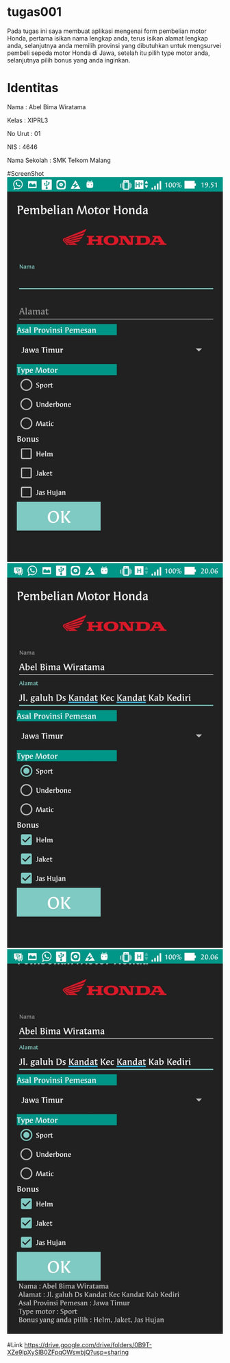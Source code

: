 # tugas001
Pada tugas ini saya membuat aplikasi mengenai form pembelian motor Honda, pertama isikan nama lengkap anda, terus isikan alamat lengkap anda, selanjutnya anda memilih provinsi yang dibutuhkan  untuk mengsurvei pembeli sepeda motor Honda di Jawa, setelah itu pilih type motor anda, selanjutnya pilih bonus yang anda inginkan.

# Identitas
Nama          : Abel Bima Wiratama

Kelas         : XIPRL3

No Urut       : 01

NIS           : 4646

Nama Sekolah  : SMK Telkom Malang

#ScreenShot
![Image SS1](https://github.com/Abelbimaw/tugas001/blob/master/Screenshot_20160911-195127%5B1%5D.jpg)
![Image SS2](https://github.com/Abelbimaw/tugas001/blob/master/Screenshot_20160911-200617%5B1%5D.jpg)
![Image SS3](https://github.com/Abelbimaw/tugas001/blob/master/Screenshot_20160911-200622%5B1%5D.jpg)

#Link
https://drive.google.com/drive/folders/0B9T-XZe9lpXySlB0ZFpqOWswbjQ?usp=sharing
